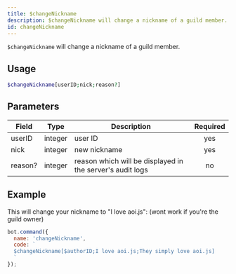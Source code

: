 ```yaml
---
title: $changeNickname 
description: $changeNickname will change a nickname of a guild member.
id: changeNickname
---
```


`$changeNickname` will change a nickname of a guild member.

## Usage

```php
$changeNickname[userID;nick;reason?]
```

## Parameters 


| Field     | Type    | Description                                        | Required |
|-----------|---------|----------------------------------------------------| :------: |
| userID    | integer  | user ID                             | yes      |
| nick    | integer  | new nickname                             | yes      |
| reason?    | integer  | reason which will be displayed in the server's audit logs   | no      |


## Example

This will change your nickname to "I love aoi.js": (wont work if you're the guild owner)

```javascript
bot.command({
  name: 'changeNickname',
  code: `
  $changeNickname[$authorID;I love aoi.js;They simply love aoi.js]
  `
});
```
